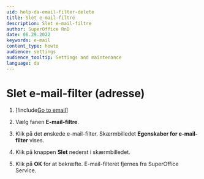 ```yaml
---
uid: help-da-email-filter-delete
title: Slet e-mail-filtre
description: Slet e-mail-filtre
author: SuperOffice RnD
date: 06.29.2022
keywords: e-mail
content_type: howto
audience: settings
audience_tooltip: Settings and maintenance
language: da
---
```


# Slet e-mail-filter (adresse)

1. [!include[Go to email](../includes/goto-email.md)]

1. Vælg fanen **E-mail-filtre**.

1. Klik på det ønskede e-mail-filter. Skærmbilledet **Egenskaber for e-mail-filter** vises.

1. Klik på knappen **Slet** nederst i skærmbilledet.

1. Klik på **OK** for at bekræfte. E-mail-filteret fjernes fra SuperOffice Service.

<!-- Referenced links -->

<!-- Referenced images -->
